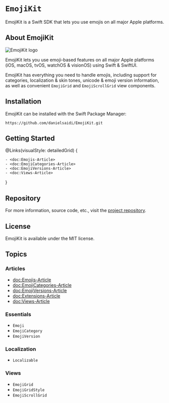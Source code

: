 # ``EmojiKit``

EmojiKit is a Swift SDK that lets you use emojis on all major Apple platforms.



## About EmojiKit

![EmojiKit logo](Logo.png)

EmojiKit lets you use emoji-based features on all major Apple platforms (iOS, macOS, tvOS, watchOS & visionOS) using Swift & SwiftUI.

EmojiKit has everything you need to handle emojis, including support for categories, localization & skin tones, unicode & emoji version information, as well as convenient ``EmojiGrid`` and ``EmojiScrollGrid`` view components.



## Installation

EmojiKit can be installed with the Swift Package Manager:

```
https://github.com/danielsaidi/EmojiKit.git
```



## Getting Started

@Links(visualStyle: detailedGrid) {
    
    - <doc:Emojis-Article>
    - <doc:EmojiCategories-Article>
    - <doc:EmojiVersions-Article>
    - <doc:Views-Article>
}



## Repository

For more information, source code, etc., visit the [project repository](https://github.com/danielsaidi/emojikit).



## License

EmojiKit is available under the MIT license.



## Topics

### Articles

- <doc:Emojis-Article>
- <doc:EmojiCategories-Article>
- <doc:EmojiVersions-Article>
- <doc:Extensions-Article>
- <doc:Views-Article>

### Essentials

- ``Emoji``
- ``EmojiCategory``
- ``EmojiVersion``

### Localization

- ``Localizable``

### Views

- ``EmojiGrid``
- ``EmojiGridStyle``
- ``EmojiScrollGrid``
